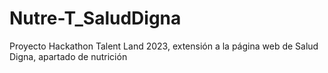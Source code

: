 # Nutre-T_SaludDigna
Proyecto Hackathon Talent Land 2023, extensión a la página web de Salud Digna, apartado de nutrición
